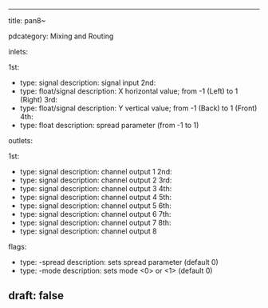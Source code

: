 --- 


title: pan8~

pdcategory: Mixing and Routing

inlets:

  1st:
  - type: signal
    description: signal input
  2nd:
  - type: float/signal
    description: X horizontal value; from -1 (Left) to 1 (Right)
  3rd:
  - type: float/signal
    description: Y vertical value; from -1 (Back) to 1 (Front)
  4th:
  - type: float
    description: spread parameter (from -1 to 1)

outlets:

  1st:
  - type: signal
    description: channel output 1
  2nd:
  - type: signal
    description: channel output 2
  3rd:
  - type: signal
    description: channel output 3
  4th:
  - type: signal
    description: channel output 4
  5th:
  - type: signal
    description: channel output 5
  6th:
  - type: signal
    description: channel output 6
  7th:
  - type: signal
    description: channel output 7
  8th:
  - type: signal
    description: channel output 8





flags:
  - type: -spread
    description: sets spread parameter (default 0)
  - type: -mode
    description: sets mode <0> or <1> (default 0)

draft: false
---